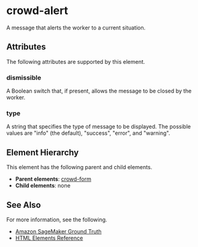 # crowd\-alert<a name="sms-ui-template-crowd-alert"></a>

A message that alerts the worker to a current situation\.

## Attributes<a name="alert-attributes"></a>

The following attributes are supported by this element\.

### dismissible<a name="alert-attributes-dismissible"></a>

A Boolean switch that, if present, allows the message to be closed by the worker\.

### type<a name="alert-attributes-type"></a>

A string that specifies the type of message to be displayed\. The possible values are "info" \(the default\), "success", "error", and "warning"\.

## Element Hierarchy<a name="alert-element-hierarchy"></a>

This element has the following parent and child elements\.
+ **Parent elements**: [crowd\-form](sms-ui-template-crowd-form.md)
+ **Child elements**: none

## See Also<a name="alert-see-also"></a>

For more information, see the following\.
+ [Amazon SageMaker Ground Truth](sms.md)
+ [HTML Elements Reference](sms-ui-template-reference.md)